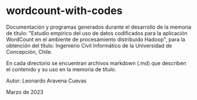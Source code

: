 # wordcount-with-codes
Documentación y programas generados durante el desarrollo de la memoria de título: "Estudio empírico del uso de datos codificados para la aplicación WordCount en el ambiente de procesamiento distribuido Hadoop", para la obtención del título: Ingenierio Civil Informático de la Universidad de Concepción, Chile.

En cada directorio se encuentran archivos markdown (.md) que describen el contenido y su uso en la memoria de título.

Autor: Leonardo Aravena Cuevas

Marzo de 2023

